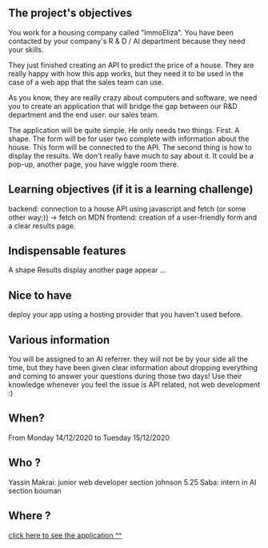 ## The project's objectives

You work for a housing company called "ImmoEliza". You have been contacted by your company's R & D / AI department because they need your skills.

They just finished creating an API to predict the price of a house. They are really happy with how this app works, but they need it to be used in the case of a web app that the sales team can use.

As you know, they are really crazy about computers and software, we need you to create an application that will bridge the gap between our R&D department and the end user: our sales team.

The application will be quite simple. He only needs two things. First. A shape. The form will be for user two complete with information about the house. This form will be connected to the API. The second thing is how to display the results. We don't really have much to say about it. It could be a pop-up, another page, you have wiggle room there.

## Learning objectives (if it is a learning challenge)

backend: connection to a house API using javascript and fetch (or some other way;)) -> fetch on MDN
frontend: creation of a user-friendly form and a clear results page.

## Indispensable features

A shape
Results display
another page
appear
...

## Nice to have

deploy your app using a hosting provider that you haven't used before.

## Various information

You will be assigned to an AI referrer. they will not be by your side all the time, but they have been given clear information about dropping everything and coming to answer your questions during those two days! Use their knowledge whenever you feel the issue is API related, not web development :)

## When?
  
From Monday 14/12/2020 to Tuesday 15/12/2020

## Who ?

Yassin Makrai: junior web developer section johnson 5.25
Saba: intern in AI section bouman

## Where ? 

[click here to see the application ^^](https://mremreozan.github.io/Data-Scientist-Projects/Predicting%20Property%20Price%20Application%20in%20Belgium/app-frontend/)
